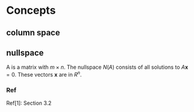 # Concepts

## column space

## nullspace
A is a matrix with $`m \times n`$.
The nullspace $`N(A)`$ consists of all solutions to $`A\mathbf{x}=0`$. These vectors $`\mathbf{x}`$ are in $`R^n`$.

### Ref
Ref[1]: Section 3.2 
